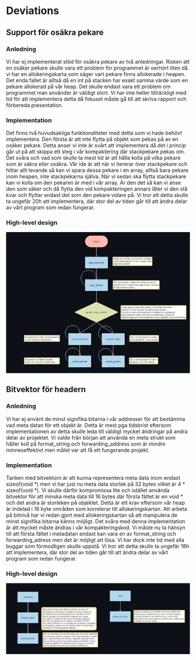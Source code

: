 # Deviations

## Support för osäkra pekare

### Anledning

Vi har ej implementerat stöd för osäkra pekare av två anledningar. Risken att en osäker pekare skulle vara ett problem för programmet är oerhört liten då vi har en allokeringskarta som säger vart pekare finns allokerade i heapen. Det enda fallet är alltså då en int på stacken har exakt samma värde som en pekare allokerad på vår heap. Det skulle endast vara ett problem om programmet man använder är väldigt stort. Vi har inte heller tillräckligt med tid för att implementera detta då fokuset måste gå till att skriva rapport och förbereda presentation. 

### Implementation

Det finns två huvudsakliga funktionaliteter med detta som vi hade behövt implementera. Den första är att inte flytta på objekt som pekas på av en osäker pekare. Detta anser vi inte är svårt att implementera då det i princip går ut på att skippa ett steg i vår kompaktering där stackpekare pekas om. Det svåra och vad som skulle ta mest tid är att hålla kolla på vilka pekare som är säkra eller osäkra. Vår ide är att när vi itererar över stackpekare och hittar allt levande så kan vi spara dessa pekare i en array, alltså bara pekare inom heapen, inte stackpekarna själva. När vi sedan ska flytta stackpekare kan vi kolla om den pekaren är med i vår array. Är den det så kan vi anse den som säker och då flytta den vid kompakteringen annars låter vi den stå kvar och flyttar endast det som den pekare vidare på. Vi tror att detta skulle ta ungefär 20h att implementera, där stor del av tiden går till att ändra delar av vårt program som redan fungerar.

### High-level design

![Alt text](images/ioopm_deviation_1.png "High-level Design")

## Bitvektor för headern

### Anledning

Vi har ej använt de minst signifika bitarna i vår addresser för att bestämma vad meta datan för ett objekt är. Detta är mest pga tidsbrist eftersom implementationen av detta skulle leda till väldigt mycket ändringar på andra delar av projektet. Vi valde från början att använda en meta strukt som håller koll på format_string och forwarding_address som är mindre minneseffektivt men målet var att få ett fungerande projekt.

### Implementation

Tanken med bitvektorn är att kunna representera meta data inom endast sizeof(void *) men vi har just nu meta data storlek på 32 bytes vilket är 4 * sizeof(void *). Vi skulle därför kompromissa lite och istället använda bitvektor för att minska meta data till 16 bytes där första fältet är en void * och det andra är storleken på objektet. Detta är ett krav eftersom vår heap är indelad i 16 byte områden som korrelerar till allokeringskartan. Att arbeta på bitnivå har vi redan gjort med allokeringskartan så att manipulera de minst signifika bitarna känns möjligt. Det svåra med denna implementation är att mycket måste ändras i vår kompakteringskod. Vi måste nu ta hänsyn till att första fältet i metadatan endast kan vara en av format_string och forwarding_adress men det är möjligt att lösa. Vi har dock inte tid med alla buggar som förmodligen skulle uppstå. Vi tror att detta skulle ta ungefär 18h att implementera, där stor del av tiden går till att ändra delar av vårt program som redan fungerar.

### High-level design

![Alt text](images/ioopm_deviation_2.png "High-level Design")